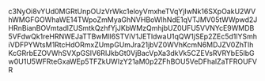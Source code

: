 c3NyOi8vYUd0MGRtUnpOUzVrWkc1eloyVmxheTVqYjIwNk16SXpOakU2WVhWMGFGOWhaWE14TWpoZmMyaGhNVHBoWlhNdE1qVTJMV05tWWpwd2JHRnBianBOVmtadlZUSmtkQzhfYjJKbWMzQmhjbUZ0UFU5VVNYcE9WMDB5VFdwQk1reHRNWEJaTTBwMll6STViV1JETldwaU1qQW1jSEp2ZEc5d1lYSmhiVDFPYWtsM1RtcHdORmxZUmpGUmJra21jbVZ0WVhKcmN6MDJZV0ZhTlhKcGRrbEZOVWhSVXpGSlV6RlJkbGt0VjBacVpXa3dkVk5CZEVsRVRYbE5lbGw0U1U5WFRteGxaWEp5TFZkUWIzY21aM0p2ZFhBOU5VeDFhalZaTFROUFVR
